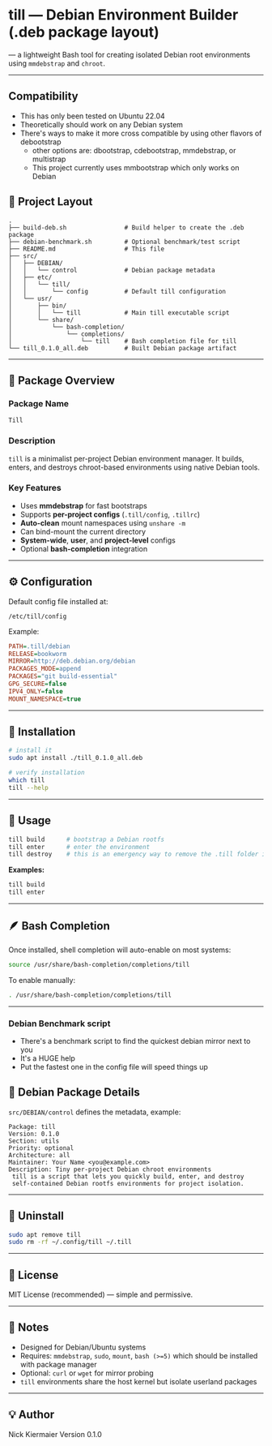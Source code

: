 # till — Debian Environment Builder (.deb package layout)

— a lightweight Bash tool for creating isolated Debian root environments using `mmdebstrap` and `chroot`.

---

## Compatibility
* This has only been tested on Ubuntu 22.04
* Theoretically should work on any Debian system
* There's ways to make it more cross compatible by using other flavors of debootstrap
  * other options are: dbootstrap, cdebootstrap, mmdebstrap, or multistrap
  * This project currently uses mmbootstrap which only works on Debian

## 📁 Project Layout

```
.
├── build-deb.sh                # Build helper to create the .deb package
├── debian-benchmark.sh         # Optional benchmark/test script
├── README.md                   # This file
├── src/
│   ├── DEBIAN/
│   │   └── control             # Debian package metadata
│   ├── etc/
│   │   └── till/
│   │       └── config          # Default till configuration
│   └── usr/
│       ├── bin/
│       │   └── till            # Main till executable script
│       └── share/
│           └── bash-completion/
│               └── completions/
│                   └── till    # Bash completion file for till
└── till_0.1.0_all.deb          # Built Debian package artifact
```

---

## 🧩 Package Overview

### Package Name
`Till`

### Description
`till` is a minimalist per-project Debian environment manager. It builds, enters, and destroys chroot-based environments using native Debian tools.

### Key Features
- Uses **mmdebstrap** for fast bootstraps  
- Supports **per-project configs** (`.till/config`, `.tillrc`)  
- **Auto-clean** mount namespaces using `unshare -m`  
- Can bind-mount the current directory  
- **System-wide**, **user**, and **project-level** configs  
- Optional **bash-completion** integration

---

## ⚙️ Configuration

Default config file installed at:
```
/etc/till/config
```

Example:
```ini
PATH=.till/debian
RELEASE=bookworm
MIRROR=http://deb.debian.org/debian
PACKAGES_MODE=append
PACKAGES="git build-essential"
GPG_SECURE=false
IPV4_ONLY=false
MOUNT_NAMESPACE=true
```

---

## 🔧 Installation

```bash
# install it
sudo apt install ./till_0.1.0_all.deb

# verify installation
which till
till --help
```

---

## 🧰 Usage

```bash
till build      # bootstrap a Debian rootfs
till enter      # enter the environment
till destroy    # this is an emergency way to remove the .till folder if all else fails, should generally be able to remove it with rm -rf
```

**Examples:**
```bash
till build 
till enter 
```

---

## 🪶 Bash Completion

Once installed, shell completion will auto-enable on most systems:
```bash
source /usr/share/bash-completion/completions/till
```

To enable manually:
```bash
. /usr/share/bash-completion/completions/till
```

---
### Debian Benchmark script
* There's a benchmark script to find the quickest debian mirror next to you
* It's a HUGE help 
* Put the fastest one in the config file will speed things up


## 🧱 Debian Package Details

`src/DEBIAN/control` defines the metadata, example:

```
Package: till
Version: 0.1.0
Section: utils
Priority: optional
Architecture: all
Maintainer: Your Name <you@example.com>
Description: Tiny per-project Debian chroot environments
 till is a script that lets you quickly build, enter, and destroy
 self-contained Debian rootfs environments for project isolation.
```



---

## 🧹 Uninstall

```bash
sudo apt remove till
sudo rm -rf ~/.config/till ~/.till
```

---

## 📜 License

MIT License (recommended) — simple and permissive.

---

## 🧠 Notes

- Designed for Debian/Ubuntu systems  
- Requires: `mmdebstrap`, `sudo`, `mount`, `bash (>=5)`  which should be installed with package manager
- Optional: `curl` or `wget` for mirror probing  
- `till` environments share the host kernel but isolate userland packages  

---

## 💡 Author

Nick Kiermaier
Version 0.1.0
